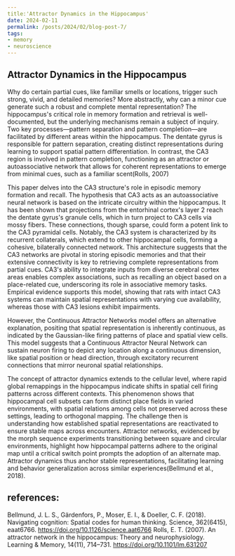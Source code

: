 ```yaml
---
title:'Attractor Dynamics in the Hippocampus'
date: 2024-02-11
permalink: /posts/2024/02/blog-post-7/
tags:
- memory
- neuroscience
---
```


## Attractor Dynamics in the Hippocampus

Why do certain partial cues, like familiar smells or locations, trigger such strong, vivid, and detailed memories? More abstractly, why can a minor cue generate such a robust and complete mental representation? The hippocampus's critical role in memory formation and retrieval is well-documented, but the underlying mechanisms remain a subject of inquiry. Two key processes—pattern separation and pattern completion—are facilitated by different areas within the hippocampus. The dentate gyrus is responsible for pattern separation, creating distinct representations during learning to support spatial pattern differentiation. In contrast, the CA3 region is involved in pattern completion, functioning as an attractor or autoassociative network that allows for coherent representations to emerge from minimal cues, such as a familiar scent(Rolls, 2007)

This paper delves into the CA3 structure's role in episodic memory formation and recall. The hypothesis that CA3 acts as an autoassociative neural network is based on the intricate circuitry within the hippocampus. It has been shown that projections from the entorhinal cortex's layer 2 reach the dentate gyrus's granule cells, which in turn project to CA3 cells via mossy fibers. These connections, though sparse, could form a potent link to the CA3 pyramidal cells. Notably, the CA3 system is characterized by its recurrent collaterals, which extend to other hippocampal cells, forming a cohesive, bilaterally connected network. This architecture suggests that the CA3 networks are pivotal in storing episodic memories and that their extensive connectivity is key to retrieving complete representations from partial cues. CA3's ability to integrate inputs from diverse cerebral cortex areas enables complex associations, such as recalling an object based on a place-related cue, underscoring its role in associative memory tasks. Empirical evidence supports this model, showing that rats with intact CA3 systems can maintain spatial representations with varying cue availability, whereas those with CA3 lesions exhibit impairments.

However, the Continuous Attractor Networks model offers an alternative explanation, positing that spatial representation is inherently continuous, as indicated by the Gaussian-like firing patterns of place and spatial view cells. This model suggests that a Continuous Attractor Neural Network can sustain neuron firing to depict any location along a continuous dimension, like spatial position or head direction, through excitatory recurrent connections that mirror neuronal spatial relationships.

The concept of attractor dynamics extends to the cellular level, where rapid global remappings in the hippocampus indicate shifts in spatial cell firing patterns across different contexts. This phenomenon shows that hippocampal cell subsets can form distinct place fields in varied environments, with spatial relations among cells not preserved across these settings, leading to orthogonal mapping. The challenge then is understanding how established spatial representations are reactivated to ensure stable maps across encounters. Attractor networks, evidenced by the morph sequence experiments transitioning between square and circular environments, highlight how hippocampal patterns adhere to the original map until a critical switch point prompts the adoption of an alternate map. Attractor dynamics thus anchor stable representations, facilitating learning and behavior generalization across similar experiences(Bellmund et al., 2018).


## references: 
Bellmund, J. L. S., Gärdenfors, P., Moser, E. I., & Doeller, C. F. (2018). Navigating cognition: Spatial codes for human thinking. Science, 362(6415), eaat6766. https://doi.org/10.1126/science.aat6766
Rolls, E. T. (2007). An attractor network in the hippocampus: Theory and neurophysiology. Learning & Memory, 14(11), 714–731. https://doi.org/10.1101/lm.631207


